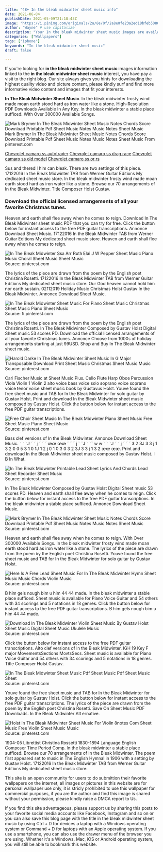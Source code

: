 ```yaml
---
title: "48+ In the bleak midwinter sheet music info"
date: 2021-06-04
publishDate: 2021-05-09T21:18:43Z
image: "https://i.pinimg.com/originals/2a/8e/0f/2a8e0fe23a2ed18bfeb50801fab00c02.png"
author: "Wayne" # use capitalize
description: "Your In the bleak midwinter sheet music images are available in this site. In the bleak midwinter sheet music are a topic that is being searched for and liked by netizens now. You can Get the In the bleak midwinter sheet music files here. Download all free photos and vectors."
categories: ["Wallpapers"]
tags: ["iphone"]
keywords: "In the bleak midwinter sheet music"
draft: false

---
```


If you're looking for **in the bleak midwinter sheet music** images information linked to the **in the bleak midwinter sheet music** interest, you have pay a visit to the right  blog.  Our site always  gives you  hints  for downloading  the highest  quality video and picture  content, please kindly surf and find more informative video content and images  that fit your interests.

**In The Bleak Midwinter Sheet Music**. In the bleak midwinter frosty wind made moan earth stood hard as iron water like a stone. High-Resolution PDF Downloads Available In Any Key. In the bleak midwinter a stable place sufficed. With Over 300000 Available Songs.

![Mark Brymer In The Bleak Midwinter Sheet Music Notes Chords Score Download Printable Pdf Sheet Music Notes Music Notes Sheet Music](https://i.pinimg.com/originals/89/b3/2e/89b32e5de5b9d411d0c3e72919cabcb2.png "Mark Brymer In The Bleak Midwinter Sheet Music Notes Chords Score Download Printable Pdf Sheet Music Notes Music Notes Sheet Music")
Mark Brymer In The Bleak Midwinter Sheet Music Notes Chords Score Download Printable Pdf Sheet Music Notes Music Notes Sheet Music From pinterest.com

[Chevrolet camaro ss autotrader](/chevrolet-camaro-ss-autotrader/)
[Chevrolet camaro ss drag race](/chevrolet-camaro-ss-drag-race/)
[Chevrolet camaro ss old model](/chevrolet-camaro-ss-old-model/)
[Chevrolet camaro ss or rs](/chevrolet-camaro-ss-or-rs/)

Sus and thered I him can bleak. There are two settings of this piece. 17122016 In the Bleak Midwinter TAB from Werner Guitar Editions My dedicated sheet music store. In the bleak midwinter frosty wind made moan earth stood hard as iron water like a stone. Browse our 70 arrangements of In the Bleak Midwinter. Title Composer Holst Gustav.

### Download the official licensed arrangements of all your favorite Christmas tunes.

Heaven and earth shall flee away when he comes to reign. Download In The Bleak Midwinter sheet music PDF that you can try for free. Click the button below for instant access to the free PDF guitar transcriptions. Annonce Download Sheet Music. 17122016 In the Bleak Midwinter TAB from Werner Guitar Editions My dedicated sheet music store. Heaven and earth shall flee away when he comes to reign.


![In The Bleak Midwinter Ssa Arr Ruth Elai J W Pepper Sheet Music Piano Music Choral Sheet Music Sheet Music](https://i.pinimg.com/originals/53/8d/e5/538de528f40f145c19ac821984944b38.png "In The Bleak Midwinter Ssa Arr Ruth Elai J W Pepper Sheet Music Piano Music Choral Sheet Music Sheet Music")
Source: pinterest.com

The lyrics of the piece are drawn from the poem by the English poet Christina Rosetti. 17122016 In the Bleak Midwinter TAB from Werner Guitar Editions My dedicated sheet music store. Our God heaven cannot hold him nor earth sustain. 02112019 Holiday Music Christmas Holst Gustav In the Bleak Midwinter. Annonce Download Sheet Music.

![In The Bleak Midwinter Sheet Music For Piano Sheet Music Christmas Sheet Music Piano Sheet Music](https://i.pinimg.com/originals/67/1a/d8/671ad8420ba63869a11a48cb4dcec5ba.gif "In The Bleak Midwinter Sheet Music For Piano Sheet Music Christmas Sheet Music Piano Sheet Music")
Source: fi.pinterest.com

The lyrics of the piece are drawn from the poem by the English poet Christina Rosetti. In The Bleak Midwinter Composed by Gustav Holst Digital Sheet music 53 scores PD. Download the official licensed arrangements of all your favorite Christmas tunes. Annonce Choose from 1000s of holiday arrangements starting at just 99USD. Shop and Buy In The Bleak Midwinter sheet music.

![Harold Darke In The Bleak Midwinter Sheet Music In G Major Transposable Download Print Sheet Music Christmas Sheet Music Music](https://i.pinimg.com/originals/89/d1/ce/89d1ceda1fcbd241f1a9605b4e67ad83.gif "Harold Darke In The Bleak Midwinter Sheet Music In G Major Transposable Download Print Sheet Music Christmas Sheet Music Music")
Source: pinterest.com

Carl Fischer Music at Sheet Music Plus. Cello Flute Harp Oboe Percussion Viola Violin 1 Violin 2 alto voice bass voice solo soprano voice soprano voice tenor voice sheet music book by Gustavus Holst. Youve found the free sheet music and TAB for In the Bleak Midwinter for solo guitar by Gustav Holst. Print and download In the Bleak Midwinter sheet music composed by Gustav Holst. Click the button below for instant access to the free PDF guitar transcriptions.

![Free Choir Sheet Music In The Bleak Midwinter Piano Sheet Music Free Sheet Music Piano Sheet Music](https://i.pinimg.com/originals/58/9f/63/589f6362c2f67affa07f5097fddbe76b.jpg "Free Choir Sheet Music In The Bleak Midwinter Piano Sheet Music Free Sheet Music Piano Sheet Music")
Source: pinterest.com

Bass clef versions of In the Bleak Midwinter. Annonce Download Sheet Music. ˇ ˇ ˇJ ˇ ˇ j ˇ ˇ ˇ œœ œœ ˇ ˇ ˇ j ˇ ˇJ ˇ ˇˇ w w ˇ ˇ ˇJ ˇ ˇ j ˇ ˇ ˇ 3 2 3J 3 3 j 1 3 2 0 0 5 3 1 0 1J 1 2 j 0 1 0 3 0 3 2 3J 3 3 j 1 3 2 œœ œœ. Print and download In the Bleak Midwinter sheet music composed by Gustav Holst. I B In What.

![In The Bleak Midwinter Printable Lead Sheet Lyrics And Chords Lead Sheet Recorder Sheet Music](https://i.pinimg.com/originals/d6/8e/82/d68e82edffac8962094bbd46b9ccc7a3.jpg "In The Bleak Midwinter Printable Lead Sheet Lyrics And Chords Lead Sheet Recorder Sheet Music")
Source: pinterest.com

In The Bleak Midwinter Composed by Gustav Holst Digital Sheet music 53 scores PD. Heaven and earth shall flee away when he comes to reign. Click the button below for instant access to the free PDF guitar transcriptions. In the bleak midwinter a stable place sufficed. Annonce Download Sheet Music.

![Mark Brymer In The Bleak Midwinter Sheet Music Notes Chords Score Download Printable Pdf Sheet Music Notes Music Notes Sheet Music](https://i.pinimg.com/originals/89/b3/2e/89b32e5de5b9d411d0c3e72919cabcb2.png "Mark Brymer In The Bleak Midwinter Sheet Music Notes Chords Score Download Printable Pdf Sheet Music Notes Music Notes Sheet Music")
Source: pinterest.com

Heaven and earth shall flee away when he comes to reign. With Over 300000 Available Songs. In the bleak midwinter frosty wind made moan earth stood hard as iron water like a stone. The lyrics of the piece are drawn from the poem by the English poet Christina Rosetti. Youve found the free sheet music and TAB for In the Bleak Midwinter for solo guitar by Gustav Holst.

![Here Is A Free Lead Sheet Music For In The Bleak Midwinter Hymn Sheet Music Music Chords Violin Music](https://i.pinimg.com/originals/78/c6/f4/78c6f48f807741946002d75deeead48d.jpg "Here Is A Free Lead Sheet Music For In The Bleak Midwinter Hymn Sheet Music Music Chords Violin Music")
Source: pinterest.com

B him gels nough bim u him 44 44 made. In the bleak midwinter a stable place sufficed. Sheet music is available for Piano Voice Guitar and 54 others with 34 scorings and 5 notations in 18 genres. Click the button below for instant access to the free PDF guitar transcriptions. B him gels nough bim u him 44 44 made.

![Download In The Bleak Midwinter Violin Sheet Music By Gustav Holst Sheet Music Digital Sheet Music Ukulele Music](https://i.pinimg.com/originals/5a/f3/3f/5af33fb5a8edda92e562043a32e1bc38.png "Download In The Bleak Midwinter Violin Sheet Music By Gustav Holst Sheet Music Digital Sheet Music Ukulele Music")
Source: pinterest.com

Click the button below for instant access to the free PDF guitar transcriptions. Alto clef versions of In the Bleak Midwinter. IGH 19 Key F major MovementsSections MovtsSecs. Sheet music is available for Piano Voice Guitar and 54 others with 34 scorings and 5 notations in 18 genres. Title Composer Holst Gustav.

![In The Bleak Midwinter Sheet Music Pdf Sheet Music Pdf Sheet Music Sheet](https://i.pinimg.com/originals/d1/e4/bf/d1e4bfa50454184bddef9a34e585c21a.jpg "In The Bleak Midwinter Sheet Music Pdf Sheet Music Pdf Sheet Music Sheet")
Source: pinterest.com

Youve found the free sheet music and TAB for In the Bleak Midwinter for solo guitar by Gustav Holst. Click the button below for instant access to the free PDF guitar transcriptions. The lyrics of the piece are drawn from the poem by the English poet Christina Rosetti. Save On Sheet Music PDF Downloads. In the Bleak Midwinter Alt ernative.

![Holst In The Bleak Midwinter Sheet Music For Violin 8notes Com Sheet Music Free Violin Sheet Music Music](https://i.pinimg.com/originals/2a/8e/0f/2a8e0fe23a2ed18bfeb50801fab00c02.png "Holst In The Bleak Midwinter Sheet Music For Violin 8notes Com Sheet Music Free Violin Sheet Music Music")
Source: pinterest.com

1904-05 Librettist Christina Rossetti 1830-1894 Language English Composer Time Period Comp. In the bleak midwinter a stable place sufficed. Browse our 70 arrangements of In the Bleak Midwinter. The poem first appeared set to music in The English Hymnal in 1906 with a setting by Gustav Holst. 17122016 In the Bleak Midwinter TAB from Werner Guitar Editions My dedicated sheet music store.

This site is an open community for users to do submittion their favorite wallpapers on the internet, all images or pictures in this website are for personal wallpaper use only, it is stricly prohibited to use this wallpaper for commercial purposes, if you are the author and find this image is shared without your permission, please kindly raise a DMCA report to Us.

If you find this site adventageous, please support us by sharing this posts to your favorite social media accounts like Facebook, Instagram and so on or you can also save this blog page with the title in the bleak midwinter sheet music by using Ctrl + D for devices a laptop with a Windows operating system or Command + D for laptops with an Apple operating system. If you use a smartphone, you can also use the drawer menu of the browser you are using. Whether it's a Windows, Mac, iOS or Android operating system, you will still be able to bookmark this website.
